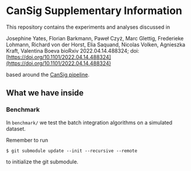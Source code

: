 # CanSig Supplementary Information

This repository contains the experiments and analyses discussed in

Josephine Yates, Florian Barkmann, Paweł Czyż, Marc Glettig, Frederieke Lohmann, Richard von der Horst, Elia Saquand, Nicolas Volken, Agnieszka Kraft, Valentina Boeva
bioRxiv 2022.04.14.488324; doi: [https://doi.org/10.1101/2022.04.14.488324](https://doi.org/10.1101/2022.04.14.488324)

based around the [CanSig pipeline](https://github.com/boevaLab/cansig).


## What we have inside

### Benchmark
In `benchmark/` we test the batch integration algorithms on a simulated dataset.

Remember to run 

```
$ git submodule update --init --recursive --remote
```

to initialize the git submodule.
